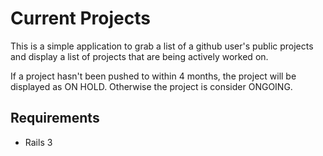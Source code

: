 # Current Projects

This is a simple application to grab a list of a github user's public projects and display a list of projects that are being actively worked on.

If a project hasn't been pushed to within 4 months, the project will be displayed as ON HOLD. Otherwise the project is consider ONGOING.

## Requirements

* Rails 3
